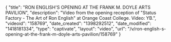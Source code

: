 {
    "title": "RON ENGLISH'S OPENING AT THE FRANK M. DOYLE ARTS PAVILION",
    "description": "Video from the opening reception of \"Status Factory - The Art of Ron English\" at Orange Coast College. Video: YB.",
    "videoid": "158769",
    "date_created": "1398292512",
    "date_modified": "1418181334",
    "type": "captivate",
    "layout": "video",
    "url": "\/v\/ron-english-s-opening-at-the-frank-m-doyle-arts-pavilion\/158769"
}